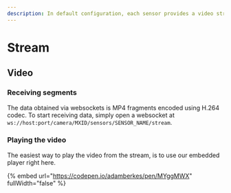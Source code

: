 ```yaml
---
description: In default configuration, each sensor provides a video stream via websockets.
---
```


# Stream

## Video

### Receiving segments

The data obtained via websockets is MP4 fragments encoded using H.264 codec. To start receiving data, simply open a websocket at `ws://host:port/camera/MXID/sensors/SENSOR_NAME/stream`.

### Playing the video

The easiest way to play the video from the stream, is to use our embedded player right here.



{% embed url="https://codepen.io/adamberkes/pen/MYggMWX" fullWidth="false" %}
